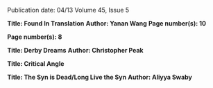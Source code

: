 Publication date: 04/13
Volume 45, Issue 5

**Title: Found In Translation**
**Author: Yanan Wang**
**Page number(s): 10**


**Page number(s): 8**


**Title: Derby Dreams**
**Author: Christopher Peak**


**Title: Critical Angle**


**Title: The Syn is Dead/Long Live the Syn**
**Author: Aliyya Swaby**
